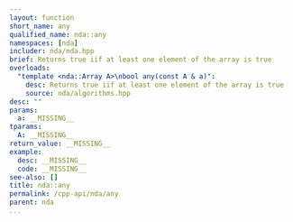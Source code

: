 ```yaml
---
layout: function
short_name: any
qualified_name: nda::any
namespaces: [nda]
includer: nda/nda.hpp
brief: Returns true iif at least one element of the array is true
overloads:
  "template <nda::Array A>\nbool any(const A & a)":
    desc: Returns true iif at least one element of the array is true
    source: nda/algorithms.hpp
desc: ""
params:
  a: __MISSING__
tparams:
  A: __MISSING__
return_value: __MISSING__
example:
  desc: __MISSING__
  code: __MISSING__
see-also: []
title: nda::any
permalink: /cpp-api/nda/any
parent: nda
...
```



